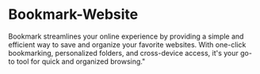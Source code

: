 # Bookmark-Website
Bookmark streamlines your online experience by providing a simple and efficient way to save and organize your favorite websites. With one-click bookmarking, personalized folders, and cross-device access, it's your go-to tool for quick and organized browsing."
